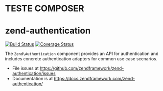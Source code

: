 # TESTE COMPOSER 

# zend-authentication

[![Build Status](https://secure.travis-ci.org/zendframework/zend-authentication.svg?branch=master)](https://secure.travis-ci.org/zendframework/zend-authentication)
[![Coverage Status](https://coveralls.io/repos/github/zendframework/zend-authentication/badge.svg?branch=master)](https://coveralls.io/github/zendframework/zend-authentication?branch=master)

The `Zend\Authentication` component provides an API for authentication and
includes concrete authentication adapters for common use case scenarios.

- File issues at https://github.com/zendframework/zend-authentication/issues
- Documentation is at https://docs.zendframework.com/zend-authentication/
